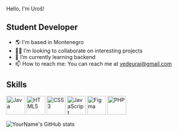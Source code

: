  Hello, I'm Uroš!

## Student Developer

- 🌎 I'm based in Montenegro
- 👩‍💻 I’m looking to collaborate on interesting projects
- 🌱 I’m currently learning backend
- 📫 How to reach me: You can reach me at vedeurai@gmail.com

## Skills


<p float="left">
  <img src="" alt="Java" width="50" height="50"/>
  <img src="https://simpleicons.org/icons/html5.svg" alt="HTML5" width="50" height="50"/>
  <img src="https://simpleicons.org/icons/css3.svg" alt="CSS3" width="50" height="50"/>
  <img src="https://simpleicons.org/icons/javascript.svg" alt="JavaScript" width="50" height="50"/>
  <img src="https://simpleicons.org/icons/figma.svg" alt="Figma" width="50" height="50"/>
  <img src="https://simpleicons.org/icons/php.svg" alt="PHP" width="50" height="50"/>
</p>





![YourName's GitHub stats](https://github-readme-stats.vercel.app/api?username=Uros-Katanic&show_icons=true&theme=radical)
